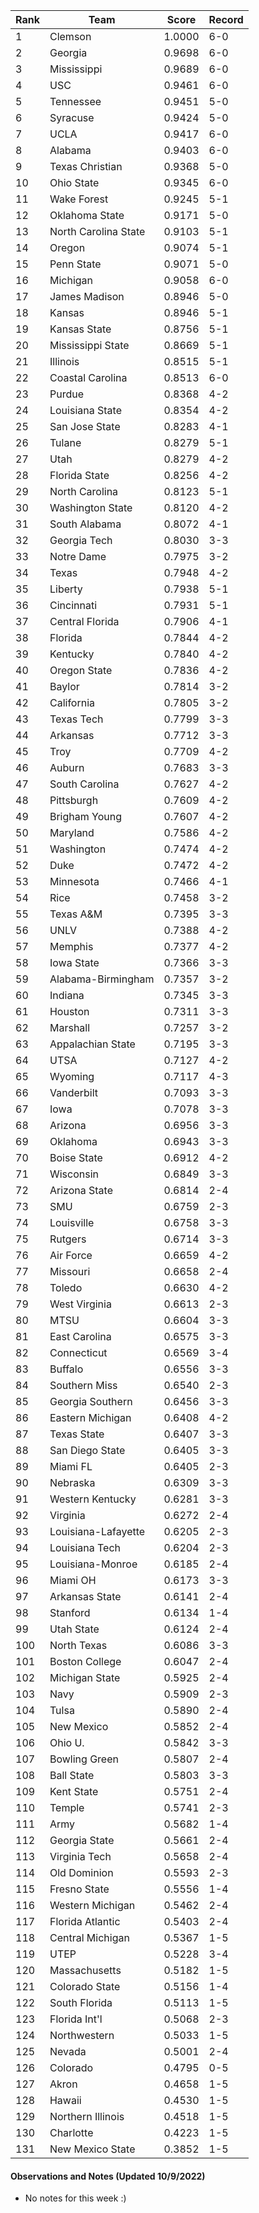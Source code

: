 Rank | Team | Score | Record
---|---|---|---
1 | Clemson | 1.0000 | 6-0
2 | Georgia | 0.9698 | 6-0
3 | Mississippi | 0.9689 | 6-0
4 | USC | 0.9461 | 6-0
5 | Tennessee | 0.9451 | 5-0
6 | Syracuse | 0.9424 | 5-0
7 | UCLA | 0.9417 | 6-0
8 | Alabama | 0.9403 | 6-0
9 | Texas Christian | 0.9368 | 5-0
10 | Ohio State | 0.9345 | 6-0
11 | Wake Forest | 0.9245 | 5-1
12 | Oklahoma State | 0.9171 | 5-0
13 | North Carolina State | 0.9103 | 5-1
14 | Oregon | 0.9074 | 5-1
15 | Penn State | 0.9071 | 5-0
16 | Michigan | 0.9058 | 6-0
17 | James Madison | 0.8946 | 5-0
18 | Kansas | 0.8946 | 5-1
19 | Kansas State | 0.8756 | 5-1
20 | Mississippi State | 0.8669 | 5-1
21 | Illinois | 0.8515 | 5-1
22 | Coastal Carolina | 0.8513 | 6-0
23 | Purdue | 0.8368 | 4-2
24 | Louisiana State | 0.8354 | 4-2
25 | San Jose State | 0.8283 | 4-1
26 | Tulane | 0.8279 | 5-1
27 | Utah | 0.8279 | 4-2
28 | Florida State | 0.8256 | 4-2
29 | North Carolina | 0.8123 | 5-1
30 | Washington State | 0.8120 | 4-2
31 | South Alabama | 0.8072 | 4-1
32 | Georgia Tech | 0.8030 | 3-3
33 | Notre Dame | 0.7975 | 3-2
34 | Texas | 0.7948 | 4-2
35 | Liberty | 0.7938 | 5-1
36 | Cincinnati | 0.7931 | 5-1
37 | Central Florida | 0.7906 | 4-1
38 | Florida | 0.7844 | 4-2
39 | Kentucky | 0.7840 | 4-2
40 | Oregon State | 0.7836 | 4-2
41 | Baylor | 0.7814 | 3-2
42 | California | 0.7805 | 3-2
43 | Texas Tech | 0.7799 | 3-3
44 | Arkansas | 0.7712 | 3-3
45 | Troy | 0.7709 | 4-2
46 | Auburn | 0.7683 | 3-3
47 | South Carolina | 0.7627 | 4-2
48 | Pittsburgh | 0.7609 | 4-2
49 | Brigham Young | 0.7607 | 4-2
50 | Maryland | 0.7586 | 4-2
51 | Washington | 0.7474 | 4-2
52 | Duke | 0.7472 | 4-2
53 | Minnesota | 0.7466 | 4-1
54 | Rice | 0.7458 | 3-2
55 | Texas A&M | 0.7395 | 3-3
56 | UNLV | 0.7388 | 4-2
57 | Memphis | 0.7377 | 4-2
58 | Iowa State | 0.7366 | 3-3
59 | Alabama-Birmingham | 0.7357 | 3-2
60 | Indiana | 0.7345 | 3-3
61 | Houston | 0.7311 | 3-3
62 | Marshall | 0.7257 | 3-2
63 | Appalachian State | 0.7195 | 3-3
64 | UTSA | 0.7127 | 4-2
65 | Wyoming | 0.7117 | 4-3
66 | Vanderbilt | 0.7093 | 3-3
67 | Iowa | 0.7078 | 3-3
68 | Arizona | 0.6956 | 3-3
69 | Oklahoma | 0.6943 | 3-3
70 | Boise State | 0.6912 | 4-2
71 | Wisconsin | 0.6849 | 3-3
72 | Arizona State | 0.6814 | 2-4
73 | SMU | 0.6759 | 2-3
74 | Louisville | 0.6758 | 3-3
75 | Rutgers | 0.6714 | 3-3
76 | Air Force | 0.6659 | 4-2
77 | Missouri | 0.6658 | 2-4
78 | Toledo | 0.6630 | 4-2
79 | West Virginia | 0.6613 | 2-3
80 | MTSU | 0.6604 | 3-3
81 | East Carolina | 0.6575 | 3-3
82 | Connecticut | 0.6569 | 3-4
83 | Buffalo | 0.6556 | 3-3
84 | Southern Miss | 0.6540 | 2-3
85 | Georgia Southern | 0.6456 | 3-3
86 | Eastern Michigan | 0.6408 | 4-2
87 | Texas State | 0.6407 | 3-3
88 | San Diego State | 0.6405 | 3-3
89 | Miami FL | 0.6405 | 2-3
90 | Nebraska | 0.6309 | 3-3
91 | Western Kentucky | 0.6281 | 3-3
92 | Virginia | 0.6272 | 2-4
93 | Louisiana-Lafayette | 0.6205 | 2-3
94 | Louisiana Tech | 0.6204 | 2-3
95 | Louisiana-Monroe | 0.6185 | 2-4
96 | Miami OH | 0.6173 | 3-3
97 | Arkansas State | 0.6141 | 2-4
98 | Stanford | 0.6134 | 1-4
99 | Utah State | 0.6124 | 2-4
100 | North Texas | 0.6086 | 3-3
101 | Boston College | 0.6047 | 2-4
102 | Michigan State | 0.5925 | 2-4
103 | Navy | 0.5909 | 2-3
104 | Tulsa | 0.5890 | 2-4
105 | New Mexico | 0.5852 | 2-4
106 | Ohio U. | 0.5842 | 3-3
107 | Bowling Green | 0.5807 | 2-4
108 | Ball State | 0.5803 | 3-3
109 | Kent State | 0.5751 | 2-4
110 | Temple | 0.5741 | 2-3
111 | Army | 0.5682 | 1-4
112 | Georgia State | 0.5661 | 2-4
113 | Virginia Tech | 0.5658 | 2-4
114 | Old Dominion | 0.5593 | 2-3
115 | Fresno State | 0.5556 | 1-4
116 | Western Michigan | 0.5462 | 2-4
117 | Florida Atlantic | 0.5403 | 2-4
118 | Central Michigan | 0.5367 | 1-5
119 | UTEP | 0.5228 | 3-4
120 | Massachusetts | 0.5182 | 1-5
121 | Colorado State | 0.5156 | 1-4
122 | South Florida | 0.5113 | 1-5
123 | Florida Int'l | 0.5068 | 2-3
124 | Northwestern | 0.5033 | 1-5
125 | Nevada | 0.5001 | 2-4
126 | Colorado | 0.4795 | 0-5
127 | Akron | 0.4658 | 1-5
128 | Hawaii | 0.4530 | 1-5
129 | Northern Illinois | 0.4518 | 1-5
130 | Charlotte | 0.4223 | 1-5
131 | New Mexico State | 0.3852 | 1-5

#### Observations and Notes (Updated 10/9/2022)

* No notes for this week :)
